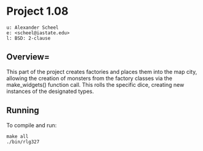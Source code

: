 # Project 1.08

    u: Alexander Scheel
    e: <scheel@iastate.edu>
    l: BSD: 2-clause

## Overview=
This part of the project creates factories and places them into the map city,
allowing the creation of monsters from the factory classes via the
make_widgets() function call. This rolls the specific dice, creating new
instances of the designated types.

## Running
To compile and run:  

    make all
    ./bin/rlg327
